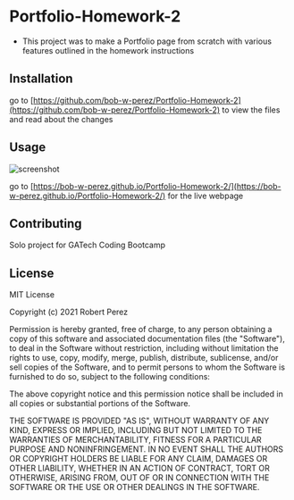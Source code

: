 # Portfolio-Homework-2


- This project was to make a Portfolio page from scratch with various features outlined in the homework instructions
## Installation

go to [https://github.com/bob-w-perez/Portfolio-Homework-2](https://github.com/bob-w-perez/Portfolio-Homework-2) to view the files and read about the changes

## Usage
![screenshot](https://github.com/bob-w-perez/Portfolio-Homework-2/blob/main/assets/images/screenshot.gif "Screenshot")

go to [https://bob-w-perez.github.io/Portfolio-Homework-2/](https://bob-w-perez.github.io/Portfolio-Homework-2/) for the live webpage



## Contributing
Solo project for GATech Coding Bootcamp

## License
MIT License

Copyright (c) 2021 Robert Perez

Permission is hereby granted, free of charge, to any person obtaining a copy
of this software and associated documentation files (the "Software"), to deal
in the Software without restriction, including without limitation the rights
to use, copy, modify, merge, publish, distribute, sublicense, and/or sell
copies of the Software, and to permit persons to whom the Software is
furnished to do so, subject to the following conditions:

The above copyright notice and this permission notice shall be included in all
copies or substantial portions of the Software.

THE SOFTWARE IS PROVIDED "AS IS", WITHOUT WARRANTY OF ANY KIND, EXPRESS OR
IMPLIED, INCLUDING BUT NOT LIMITED TO THE WARRANTIES OF MERCHANTABILITY,
FITNESS FOR A PARTICULAR PURPOSE AND NONINFRINGEMENT. IN NO EVENT SHALL THE
AUTHORS OR COPYRIGHT HOLDERS BE LIABLE FOR ANY CLAIM, DAMAGES OR OTHER
LIABILITY, WHETHER IN AN ACTION OF CONTRACT, TORT OR OTHERWISE, ARISING FROM,
OUT OF OR IN CONNECTION WITH THE SOFTWARE OR THE USE OR OTHER DEALINGS IN THE
SOFTWARE.